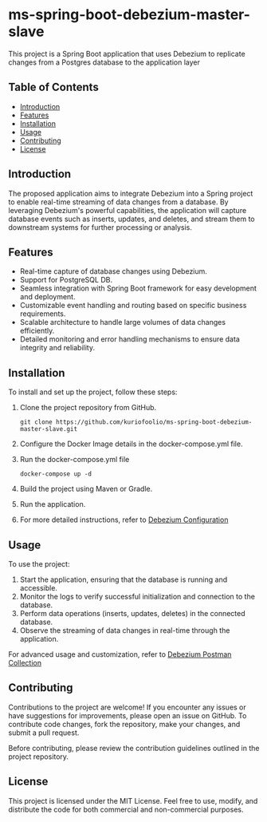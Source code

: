 # ms-spring-boot-debezium-master-slave

This project  is a Spring Boot application that uses Debezium to replicate changes from a Postgres database to
the application layer

## Table of Contents

- [Introduction](#introduction)
- [Features](#features)
- [Installation](#installation)
- [Usage](#usage)
- [Contributing](#contributing)
- [License](#license)

## Introduction

The proposed application aims to integrate Debezium into a Spring project to enable real-time streaming of data changes from a database. By leveraging Debezium's powerful capabilities, the application will capture database events such as inserts, updates, and deletes, and stream them to downstream systems for further processing or analysis.

## Features

- Real-time capture of database changes using Debezium.
- Support for PostgreSQL DB. 
- Seamless integration with Spring Boot framework for easy development and deployment.
- Customizable event handling and routing based on specific business requirements.
- Scalable architecture to handle large volumes of data changes efficiently.
- Detailed monitoring and error handling mechanisms to ensure data integrity and reliability.

## Installation

To install and set up the project, follow these steps:

1. Clone the project repository from GitHub.

    ```git clone https://github.com/kuriofoolio/ms-spring-boot-debezium-master-slave.git```


2. Configure the Docker Image details in the docker-compose.yml file.

3. Run the docker-compose.yml file

    ```docker-compose up -d```

4. Build the project using Maven or Gradle.

5. Run the application.

6. For more detailed instructions, refer to [Debezium Configuration](
https://safaricom.atlassian.net/wiki/spaces/IPE/pages/3102998535/Debezium+Configuration)


## Usage

To use the project:

1. Start the application, ensuring that the database is running and accessible.
2. Monitor the logs to verify successful initialization and connection to the database.
3. Perform data operations (inserts, updates, deletes) in the connected database.
4. Observe the streaming of data changes in real-time through the application.

For advanced usage and customization, refer to [Debezium Postman Collection](docs/ms-spring-boot-debezium.postman_collection.json.pdf)

## Contributing

Contributions to the project are welcome! If you encounter any issues or have suggestions for improvements, please open an issue on GitHub. To contribute code changes, fork the repository, make your changes, and submit a pull request.

Before contributing, please review the contribution guidelines outlined in the project repository.

## License

This project is licensed under the MIT License. Feel free to use, modify, and distribute the code for both commercial and non-commercial purposes.
